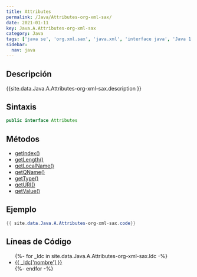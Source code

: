 ```yaml
---
title: Attributes
permalink: /Java/Attributes-org-xml-sax/
date: 2021-01-11
key: Java.A.Attributes-org-xml-sax
category: Java
tags: ['java se', 'org.xml.sax', 'java.xml', 'interface java', 'Java 1.4', 'SAX 2.0']
sidebar: 
  nav: java
---
```


## Descripción
{{site.data.Java.A.Attributes-org-xml-sax.description }}

## Sintaxis
~~~java
public interface Attributes
~~~

## Métodos
* [getIndex()](/Java/Attributes-org-xml-sax/getIndex)
* [getLength()](/Java/Attributes-org-xml-sax/getLength)
* [getLocalName()](/Java/Attributes-org-xml-sax/getLocalName)
* [getQName()](/Java/Attributes-org-xml-sax/getQName)
* [getType()](/Java/Attributes-org-xml-sax/getType)
* [getURI()](/Java/Attributes-org-xml-sax/getURI)
* [getValue()](/Java/Attributes-org-xml-sax/getValue)

## Ejemplo
~~~java
{{ site.data.Java.A.Attributes-org-xml-sax.code}}
~~~

## Líneas de Código
<ul>
{%- for _ldc in site.data.Java.A.Attributes-org-xml-sax.ldc -%}
   <li>
       <a href="{{_ldc['url'] }}">{{ _ldc['nombre'] }}</a>
   </li>
{%- endfor -%}
</ul>
